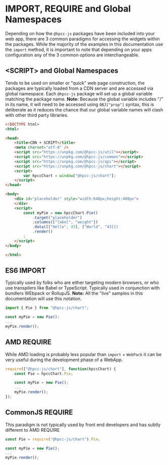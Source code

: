 # IMPORT, REQUIRE and Global Namespaces

Depending on how the `@hpcc-js` packages have been included into your web app, there are 3 common paradigms for accessing the widgets within the packages.  While the majority of the examples in this documentation use the `import` method, it is important to note that depending on your apps configuration any of the 3 common options are interchangeable.

##  \<SCRIPT> and Global Namespaces

Tends to be used on smaller or "quick" web page construction, the packages are typically loaded from a CDN server and are accessed via global namespace.  Each `@hpcc-js` package will set up a global variable matching the package name.
**Note:**  Because the global variable includes "/" in its name, it will need to be accessed using `OBJ["prop"]` syntax, this is deliberate as it reduces the chance that our global variable names will clash with other third party libraries.

```html
<!DOCTYPE html>
<html>

<head>
    <title>CDN + SCRIPT</title>
    <meta charset="utf-8" />
    <script src="https://unpkg.com/@hpcc-js/util"></script>
    <script src="https://unpkg.com/@hpcc-js/common"></script>
    <script src="https://unpkg.com/@hpcc-js/api"></script>
    <script src="https://unpkg.com/@hpcc-js/chart"></script>
    <script>
        var hpccChart = window["@hpcc-js/chart"];
    </script>
</head>

<body>
    <div id="placeholder" style="width:640px;height:480px">
    </div>
    <script>
        const myPie = new hpccChart.Pie()
            .target("placeholder")
            .columns(["label", "weight"])
            .data([["Hello", 43], ["World", "43]])
            .render()
        ;
    </script>
</body>

</html>
```

##  ES6 IMPORT

Typically used by folks who are either targeting modern browsers, or who use transpilers like Babel or TypeScript.  Typically used in conjunction with bundlers WEbpack or RollupJS.
**Note:**  All the "live" samples in this documentation will use this notation.

```javascript
import { Pie } from "@hpcc-js/chart";

const myPie = new Pie();
...
myPie.render();
```

##  AMD REQUIRE 

While AMD loading is probably less popular than `import` + `WebPack` it can be very useful during the development phase of a WebApp.

```javascript
require(["@hpcc-js/chart"], function(hpccChart) {
    const Pie = hpccChart.Pie;

    const myPie = new Pie();
    ...
    myPie.render();
});
```

##  CommonJS REQUIRE 

This paradigm is not typically used by front end developers and has subtly different to AMD REQUIRE

```javascript
const Pie = require("@hpcc-js/chart").Pie;

const myPie = new Pie();
...
myPie.render();
```
